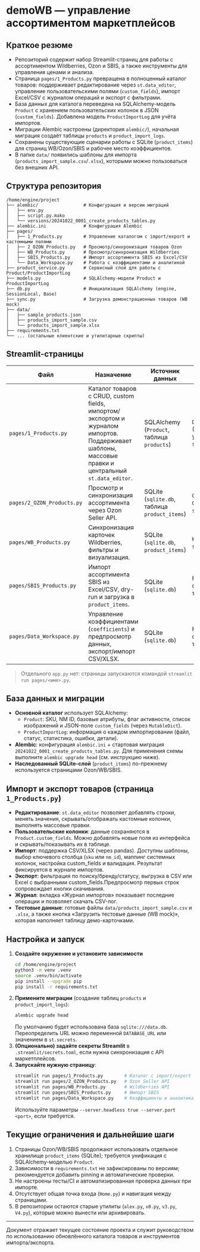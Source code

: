 # demoWB — управление ассортиментом маркетплейсов

## Краткое резюме
- Репозиторий содержит набор Streamlit-страниц для работы с ассортиментом Wildberries, Ozon и SBIS, а также инструменты для управления ценами и анализа.
- Страница `pages/1_Products.py` превращена в полноценный каталог товаров: поддерживает редактирование через `st.data_editor`, управление пользовательскими полями (`custom_fields`), импорт Excel/CSV с журналом операций и экспорт с фильтрами.
- База данных для каталога переведена на SQLAlchemy-модель `Product` с хранением пользовательских колонок в JSON (`custom_fields`). Добавлена модель `ProductImportLog` для учёта импортов.
- Миграции Alembic настроены (директория `alembic/`), начальная миграция создаёт таблицы `products` и `product_import_logs`.
- Сохранены существующие сценарии работы с SQLite (`product_items`) для страниц WB/Ozon/SBIS и рабочее место коэффициентов.
- В папке `data/` появились шаблоны для импорта (`products_import_sample.csv`/`.xlsx`), которыми можно пользоваться без внешних API.

## Структура репозитория
```
/home/engine/project
├── alembic/                 # Конфигурация и версии миграций
│   ├── env.py
│   ├── script.py.mako
│   └── versions/20241022_0001_create_products_tables.py
├── alembic.ini              # Конфигурация Alembic
├── pages/
│   ├── 1_Products.py        # Управление каталогом с import/export и кастомными полями
│   ├── 2_OZON_Products.py   # Просмотр/синхронизация товаров Ozon
│   ├── WB_Products.py       # Просмотр/синхронизация Wildberries
│   ├── SBIS_Products.py     # Импорт ассортимента SBIS из Excel/CSV
│   └── Data_Workspace.py    # Работа с коэффициентами и аналитикой
├── product_service.py       # Сервисный слой для работы с Product/ProductImportLog
├── models.py                # SQLAlchemy-модели Product и ProductImportLog
├── db.py                    # Инициализация SQLAlchemy (engine, SessionLocal, Base)
├── sync.py                  # Загрузка демонстрационных товаров (WB mock)
├── data/
│   ├── sample_products.json
│   ├── products_import_sample.csv
│   └── products_import_sample.xlsx
├── requirements.txt
└── ... (остальные клиентские и утилитарные скрипты)
```

## Streamlit-страницы
| Файл | Назначение | Источник данных | Требуемые настройки |
|------|------------|-----------------|---------------------|
| `pages/1_Products.py` | Каталог товаров с CRUD, custom fields, импортом/экспортом и журналом импортов. Поддерживает шаблоны, массовые правки и центральный `st.data_editor`. | SQLAlchemy (`Product`, таблица `products`) | `DATABASE_URL` (опционально; по умолчанию `sqlite:///data.db`). |
| `pages/2_OZON_Products.py` | Просмотр и синхронизация ассортимента через Ozon Seller API. | SQLite (`sqlite.db`, таблица `product_items`) | `OZON_CLIENT_ID`, `OZON_API_KEY` в `st.secrets`. |
| `pages/WB_Products.py` | Синхронизация карточек Wildberries, фильтры и визуализация. | SQLite (`sqlite.db`, `product_items`) | `WB_API_TOKEN` в `st.secrets`. |
| `pages/SBIS_Products.py` | Импорт ассортимента SBIS из Excel/CSV, dry-run и загрузка в `product_items`. | SQLite (`sqlite.db`) | Настройка секретов не требуется. |
| `pages/Data_Workspace.py` | Управление коэффициентами (`coefficients`) и предпросмотр данных, экспорт/импорт CSV/XLSX. | SQLite (`sqlite.db`) | Настройка секретов не требуется. |

> Отдельного `app.py` нет: страницы запускаются командой `streamlit run pages/<имя>.py`.

## База данных и миграции
- **Основной каталог** использует SQLAlchemy:
  - `Product`: SKU, NM ID, базовые атрибуты, флаг активности, список изображений и JSON-поле `custom_fields` (через `MutableDict`).
  - `ProductImportLog`: информация о каждом импортировании (файл, статус, статистика, ошибки, детали).
- **Alembic**: конфигурация `alembic.ini` + стартовая миграция `20241022_0001_create_products_tables.py`. Для применения схемы выполните `alembic upgrade head` (см. инструкцию ниже).
- **Наследованный SQLite-слой** (`product_items`) по-прежнему используется страницами Ozon/WB/SBIS.

## Импорт и экспорт товаров (страница `1_Products.py`)
- **Редактирование**: `st.data_editor` позволяет добавлять строки, менять значения, скрывать/отображать кастомные колонки, выполнять массовые правки.
- **Пользовательские колонки**: данные сохраняются в `Product.custom_fields`. Можно добавлять новые поля из интерфейса и скрывать/показывать их в таблице.
- **Импорт**: поддержка CSV/XLSX (через pandas). Доступны шаблоны, выбор ключевого столбца (`sku` или `nm_id`), маппинг системных колонок, настройка custom_fields и валидация. Результат фиксируется в журнале импортов.
- **Экспорт**: фильтрация по поиску/бренду/статусу, выгрузка в CSV или Excel с выбранными custom_fields.Предпросмотр первых строк сопровождает кнопки скачивания.
- **Журнал**: вкладка «Журнал импортов» показывает последние операции и позволяет скачать CSV-лог.
- **Тестовые данные**: готовые файлы `data/products_import_sample.csv` и `.xlsx`, а также кнопка «Загрузить тестовые данные (WB mock)», которая наполняет таблицу демо-карточками.

## Настройка и запуск
1. **Создайте окружение и установите зависимости**
   ```bash
   cd /home/engine/project
   python3 -m venv .venv
   source .venv/bin/activate
   pip install --upgrade pip
   pip install -r requirements.txt
   ```
2. **Примените миграции** (создание таблиц `products` и `product_import_logs`):
   ```bash
   alembic upgrade head
   ```
   По умолчанию будет использована база `sqlite:///data.db`. Переопределить URL можно переменной `DATABASE_URL` или значением в `st.secrets`.
3. **(Опционально) задайте секреты Streamlit** в `.streamlit/secrets.toml`, если нужна синхронизация с API маркетплейсов.
4. **Запускайте нужную страницу**:
   ```bash
   streamlit run pages/1_Products.py        # Каталог с import/export
   streamlit run pages/2_OZON_Products.py   # Ozon Seller API
   streamlit run pages/WB_Products.py       # Wildberries API
   streamlit run pages/SBIS_Products.py     # Импорт SBIS
   streamlit run pages/Data_Workspace.py    # Коэффициенты и аналитика
   ```
   Используйте параметры `--server.headless true --server.port <port>`, если требуется.

## Текущие ограничения и дальнейшие шаги
1. Страницы Ozon/WB/SBIS продолжают использовать отдельное хранилище `product_items` (SQLite); требуется унификация с SQLAlchemy-моделью `Product`.
2. Зависимости в `requirements.txt` не зафиксированы по версиям; рекомендуется добавить pinning и автоматические проверки.
3. Не настроены тесты/CI и автоматизированная проверка данных при импорте.
4. Отсутствует общая точка входа (`Home.py`) и навигация между страницами.
5. В репозитории остаются старые утилиты (`alex.py`, `v0.py`, `v3.py`, `V4.py`), которые можно вынести или архивировать.

---
Документ отражает текущее состояние проекта и служит руководством по использованию обновлённого каталога товаров и инструментов импорта/экспорта.
